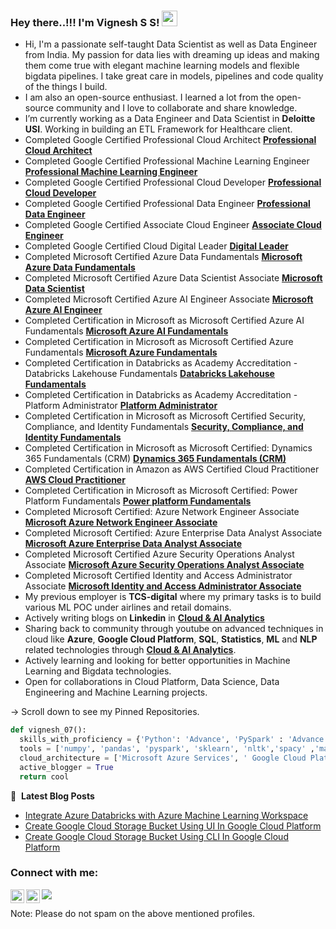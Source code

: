 
### Hey there..!!! I'm Vignesh S S! <img src="https://media.giphy.com/media/hvRJCLFzcasrR4ia7z/giphy.gif" width="25px">
    
-  Hi, I'm a passionate self-taught Data Scientist as well as Data Engineer from India. My passion for data lies with dreaming up ideas and making them come true with elegant      machine learning models and flexible bigdata pipelines. I take great care in models, pipelines and code quality of the things I build.
-  I am also an open-source enthusiast. I learned a lot from the open-source community and I love to collaborate and share knowledge. 
-  I’m currently working as a Data Engineer and Data Scientist in **Deloitte USI**. Working in building an ETL Framework for Healthcare client.
-  Completed Google Certified Professional Cloud Architect [**Professional Cloud Architect**](https://www.credential.net/549d74fb-4f47-4cbb-95ff-e8e39bea1adc)
-  Completed Google Certified Professional Machine Learning Engineer [**Professional Machine Learning Engineer**](https://www.credential.net/3888f920-dee2-4d25-a28e-f114b5e9eb79)
-  Completed Google Certified Professional Cloud Developer [**Professional Cloud Developer**](https://www.credential.net/7f9867b1-cb0c-4ae1-81b3-5b642fb0b863?key=f3514cf69166ef493f49f9c26290d0d7e7f26d25a98247e33f65eadb200d272c)
-  Completed Google Certified Professional Data Engineer [**Professional Data Engineer**](https://www.credential.net/c5acb214-2d89-43bf-af17-12b9df7fa6c2?key=112a95cdb38d1f897057bfba42c8ce4fa7d58e2b48d6ca8b31379d3079f0aeab#gs.kzvtmo)
-  Completed Google Certified Associate Cloud Engineer [**Associate Cloud Engineer**](https://www.credential.net/32772249-8aab-4fa6-88a9-e39aaf45806a#gs.1qa963)
-  Completed Google Certified Cloud Digital Leader [**Digital Leader**](https://www.credential.net/46159b7a-dee3-4149-83d8-8728a6a9fa96)
-  Completed Microsoft Certified Azure Data Fundamentals [**Microsoft Azure Data Fundamentals**](https://www.credly.com/earner/earned/badge/128ebaa6-4b4f-47c7-b6d7-f5efe33b24ed)
-  Completed Microsoft Certified Azure Data Scientist Associate [**Microsoft Data Scientist**](https://www.credly.com/badges/91fffff4-5df5-480d-a0f3-b85f85781522/public_url)
-  Completed Microsoft Certified Azure AI Engineer Associate [**Microsoft Azure AI Engineer**](https://www.credly.com/earner/earned/badge/99268851-d7af-4ed6-abdc-dc592f44279b)
-  Completed Certification in Microsoft as Microsoft Certified Azure AI Fundamentals [**Microsoft Azure AI Fundamentals**](https://certification.microsoft.com/badge)
-  Completed Certification in Microsoft as Microsoft Certified Azure Fundamentals [**Microsoft Azure Fundamentals**](https://certification.microsoft.com/badge)
-  Completed Certification in Databricks as Academy Accreditation - Databricks Lakehouse Fundamentals [**Databricks Lakehouse Fundamentals**](https://credentials.databricks.com/2a43c44b-3595-40e2-9879-9e4d16f6ebdb#gs.hqi8gj)
-  Completed Certification in Databricks as Academy Accreditation - Platform Administrator [**Platform Administrator**](https://credentials.databricks.com/d2ec5229-aad9-4dcf-a360-4c9545e7c7b3)
-  Completed Certification in Microsoft as Microsoft Certified Security, Compliance, and Identity Fundamentals [**Security, Compliance, and Identity Fundamentals**](https://www.credly.com/badges/6ed7fb84-fcbe-4a49-9ff7-3792b9c5de1b/linked_in?t=re0kpc)
-  Completed Certification in Microsoft as Microsoft Certified: Dynamics 365 Fundamentals (CRM) [**Dynamics 365 Fundamentals (CRM)**](https://www.credly.com/badges/ec4bea25-9f69-40c0-b081-30748b222405/linked_in?t=rk18wt)
-  Completed Certification in Amazon as AWS Certified Cloud Practitioner [**AWS Cloud Practitioner**](https://www.credly.com/earner/earned/badge/074cf1ca-e415-4077-a666-8720bdf4c283)
-  Completed Certification in Microsoft as Microsoft Certified: Power Platform Fundamentals [**Power platform Fundamentals**](https://www.credly.com/badges/3ad8bebb-4604-415a-9959-a432bbcee865/linked_in?t=rkr247)
-  Completed Microsoft Certified: Azure Network Engineer Associate [**Microsoft Azure Network Engineer Associate**](https://www.credly.com/badges/46529ad5-f715-45b2-a71b-ce42a1708e3c/public_url)
-  Completed Microsoft Certified: Azure Enterprise Data Analyst Associate [**Microsoft Azure Enterprise Data Analyst Associate**](https://www.credly.com/badges/56a46e20-f9bb-4b22-b424-9504315c0634/public_url)
-  Completed Microsoft Certified Azure Security Operations Analyst Associate [**Microsoft Azure Security Operations Analyst Associate**](https://www.credly.com/badges/239ff43c-3257-4fb4-8a0b-ba6c29c19aa2/public_url)
-  Completed Microsoft Certified Identity and Access Administrator Associate [**Microsoft Identity and Access Administrator Associate**](https://www.credly.com/badges/b31c7166-5238-4e7e-9c04-210194549fff/public_url)
-  My previous employer is **TCS-digital** where my primary tasks is to build various ML POC under airlines and retail domains.
-  Actively writing blogs on **Linkedin** in [**Cloud & AI Analytics**](https://www.linkedin.com/company/cloud-ai-analytics/?viewAsMember=true)
-  Sharing back to community through youtube on advanced techniques in cloud like **Azure**, **Google Cloud Platform**, **SQL**, **Statistics**, **ML** and **NLP** related technologies through
   [**Cloud & AI Analytics**](https://www.youtube.com/channel/UCyAnuvrJq_2JCnYm8atLE2w).
-  Actively learning and looking for better opportunities in Machine Learning and Bigdata technologies.
-  Open for collaborations in Cloud Platform, Data Science, Data Engineering and Machine Learning projects.

    
-> Scroll down to see my Pinned Repositories.

```python
def vignesh_07():
  skills_with_proficiency = {'Python': 'Advance', 'PySpark' : 'Advance','SQL & NoSQL': 'Intermediate', 'DSA': 'Intermediate', 'Statistics' : 'Advance'}
  tools = ['numpy', 'pandas', 'pyspark', 'sklearn', 'nltk','spacy' ,'matplotlib', 'seaborn', 'keras', 'json', 'flask', 'powerBI', 'pyspark', 'time series', 'devops', 'Bigdata technologies', 'etl pipelines', 'ci/cd-devops']
  cloud_architecture = ['Microsoft Azure Services', ' Google Cloud Platform', 'Amazon Web Services']
  active_blogger = True
  return cool
```


📕 &nbsp;**Latest Blog Posts**
<!-- BLOG-POST-LIST:START -->
- [Integrate Azure Databricks with Azure Machine Learning Workspace](https://www.linkedin.com/pulse/integrate-azure-databricks-machine-learning-workspace-/)
- [Create Google Cloud Storage Bucket Using UI In Google Cloud Platform](https://www.linkedin.com/pulse/create-google-cloud-storage-bucket-using-ui-platform-/)
- [Create Google Cloud Storage Bucket Using CLI In Google Cloud Platform](https://www.linkedin.com/pulse/create-google-cloud-storage-bucket-using-cli-platform-/)
<!-- BLOG-POST-LIST:END -->



### Connect with me:

<a href="https://www.linkedin.com/in/vignesh-sekar-sujatha-02aa9b125/">
  <img align="left" alt="Vignesh's LinkedIN" width="22px" src="https://raw.githubusercontent.com/peterthehan/peterthehan/master/assets/linkedin.svg" />
</a>
<a href="https://www.youtube.com/channel/UCyAnuvrJq_2JCnYm8atLE2w">
  <img align="left" alt="Cloud_AI_Analytics | YouTube" width="22px" src="https://raw.githubusercontent.com/peterthehan/peterthehan/master/assets/youtube.svg" />
</a>

![](https://visitor-badge.glitch.me/badge?page_id=vigneshSs-07.vigneshSs-07)

Note: Please do not spam on the above mentioned profiles.

